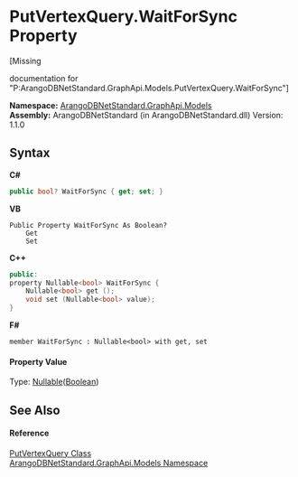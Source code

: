 # PutVertexQuery.WaitForSync Property 
 

\[Missing <summary> documentation for "P:ArangoDBNetStandard.GraphApi.Models.PutVertexQuery.WaitForSync"\]

**Namespace:**&nbsp;<a href="6fb2338d-d8f7-f9c1-2056-1702fe9bf954">ArangoDBNetStandard.GraphApi.Models</a><br />**Assembly:**&nbsp;ArangoDBNetStandard (in ArangoDBNetStandard.dll) Version: 1.1.0

## Syntax

**C#**<br />
``` C#
public bool? WaitForSync { get; set; }
```

**VB**<br />
``` VB
Public Property WaitForSync As Boolean?
	Get
	Set
```

**C++**<br />
``` C++
public:
property Nullable<bool> WaitForSync {
	Nullable<bool> get ();
	void set (Nullable<bool> value);
}
```

**F#**<br />
``` F#
member WaitForSync : Nullable<bool> with get, set

```


#### Property Value
Type: <a href="https://docs.microsoft.com/dotnet/api/system.nullable-1" target="_blank" rel="noopener noreferrer">Nullable</a>(<a href="https://docs.microsoft.com/dotnet/api/system.boolean" target="_blank" rel="noopener noreferrer">Boolean</a>)

## See Also


#### Reference
<a href="100ec490-6630-8e0d-0dc4-c72803422aeb">PutVertexQuery Class</a><br /><a href="6fb2338d-d8f7-f9c1-2056-1702fe9bf954">ArangoDBNetStandard.GraphApi.Models Namespace</a><br />
